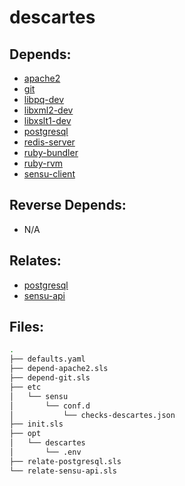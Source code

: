 # descartes

## Depends:

  -  [apache2](/salt/apache2)
  -  [git](/salt/git)
  -  [libpq-dev](/salt/libpq-dev)
  -  [libxml2-dev](/salt/libxml2-dev)
  -  [libxslt1-dev](/salt/libxslt1-dev)
  -  [postgresql](/salt/postgresql)
  -  [redis-server](/salt/redis-server)
  -  [ruby-bundler](/salt/ruby-bundler)
  -  [ruby-rvm](/salt/ruby-rvm)
  -  [sensu-client](/salt/sensu-client)

## Reverse Depends:

  -  N/A

## Relates:

  -  [postgresql](/salt/postgresql)
  -  [sensu-api](/salt/sensu-api)

## Files:

```bash
.
├── defaults.yaml
├── depend-apache2.sls
├── depend-git.sls
├── etc
│   └── sensu
│       └── conf.d
│           └── checks-descartes.json
├── init.sls
├── opt
│   └── descartes
│       └── .env
├── relate-postgresql.sls
└── relate-sensu-api.sls
```
